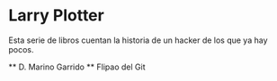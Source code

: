 # Larry Plotter

Esta serie de libros cuentan la historia de un hacker de los que ya hay pocos.

** D. Marino Garrido ** Flipao del Git